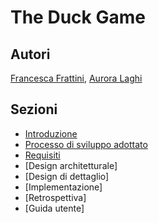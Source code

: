 # The Duck Game

## Autori

[Francesca Frattini](mailto:francesca.frattini7@studio.unibo.it),
[Aurora Laghi](mailto:aurora.laghi@studio.unibo.it)

## Sezioni
- [Introduzione](report/00-intro)
- [Processo di sviluppo adottato](report/01-process.md)
- [Requisiti](report/02-requisiti.md)
- [Design architetturale]
- [Design di dettaglio]
- [Implementazione]
- [Retrospettiva]
- [Guida utente]
